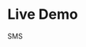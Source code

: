
<h1>Live Demo</h1>
 <a  https://sandeshsuryawanshi.github.io/SMSPortfolio/" target="_blank">SMS
</a>
